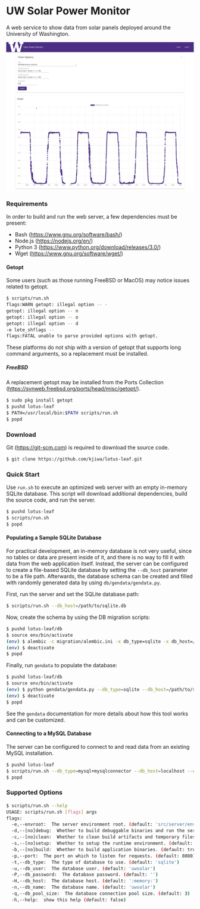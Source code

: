 # UW Solar Power Monitor

A web service to show data from solar panels deployed around the University of Washington.

<p align="center">
  <img src="screenshot.png" width="640">
</p>

### Requirements

In order to build and run the web server, a few dependencies must be present:

* Bash (https://www.gnu.org/software/bash/)
* Node.js (https://nodejs.org/en/)
* Python 3 (https://www.python.org/download/releases/3.0/)
* Wget (https://www.gnu.org/software/wget/)

#### Getopt

Some users (such as those running FreeBSD or MacOS) may notice issues related to getopt.

```bash
$ scripts/run.sh
flags:WARN getopt: illegal option -- -
getopt: illegal option -- n
getopt: illegal option -- o
getopt: illegal option -- d
-e lete_shflags --
flags:FATAL unable to parse provided options with getopt.
```

These platforms do not ship with a version of getopt that supports long command arguments, so a replacement must be installed.

##### FreeBSD

A replacement getopt may be installed from the Ports Collection (https://svnweb.freebsd.org/ports/head/misc/getopt/).

```bash
$ sudo pkg install getopt
$ pushd lotus-leaf
$ PATH=/usr/local/bin:$PATH scripts/run.sh
$ popd
```

### Download

Git (https://git-scm.com) is required to download the source code.

```bash
$ git clone https://github.com/kjiwa/lotus-leaf.git
```

### Quick Start

Use ```run.sh``` to execute an optimized web server with an empty in-memory SQLite database. This script will download additional dependencies, build the source code, and run the server.

```bash
$ pushd lotus-leaf
$ scripts/run.sh
$ popd
```

#### Populating a Sample SQLite Database

For practical development, an in-memory database is not very useful, since no tables or data are present inside of it, and there is no way to fill it with data from the web application itself. Instead, the server can be configured to create a file-based SQLite database by setting the ```--db_host``` parameter to be a file path. Afterwards, the database schema can be created and filled with randomly generated data by using ```db/gendata/gendata.py```.

First, run the server and set the SQLite database path:

```bash
$ scripts/run.sh --db_host=/path/to/sqlite.db
```

Now, create the schema by using the DB migration scripts:

```bash
$ pushd lotus-leaf/db
$ source env/bin/activate
(env) $ alembic -c migration/alembic.ini -x db_type=sqlite -x db_host=/path/to/sqlite.db upgrade head
(env) $ deactivate
$ popd
```

Finally, run ```gendata``` to populate the database:

```bash
$ pushd lotus-leaf/db
$ source env/bin/activate
(env) $ python gendata/gendata.py --db_type=sqlite --db_host=/path/to/sqlite.db --input_file=gendata/sample-square.json
(env) $ deactivate
$ popd
```

See the ```gendata``` documentation for more details about how this tool works and can be customized.

#### Connecting to a MySQL Database

The server can be configured to connect to and read data from an existing MySQL installation.

```bash
$ pushd lotus-leaf
$ scripts/run.sh --db_type=mysql+mysqlconnector --db_host=localhost --db_name=uwsolar
$ popd
```

### Supported Options

```bash
$ scripts/run.sh --help
USAGE: scripts/run.sh [flags] args
flags:
  -e,--envroot:  The server environment root. (default: 'src/server/env')
  -d,--[no]debug:  Whether to build debuggable binaries and run the server in debug mode. (default: false)
  -c,--[no]clean:  Whether to clean build artifacts and temporary files. (default: true)
  -s,--[no]setup:  Whether to setup the runtime environment. (default: true)
  -b,--[no]build:  Whether to build application binaries. (default: true)
  -p,--port:  The port on which to listen for requests. (default: 8080)
  -t,--db_type:  The type of database to use. (default: 'sqlite')
  -u,--db_user:  The database user. (default: 'uwsolar')
  -P,--db_password:  The database password. (default: '')
  -H,--db_host:  The database host. (default: ':memory:')
  -n,--db_name:  The database name. (default: 'uwsolar')
  -q,--db_pool_size:  The database connection pool size. (default: 3)
  -h,--help:  show this help (default: false)
```
